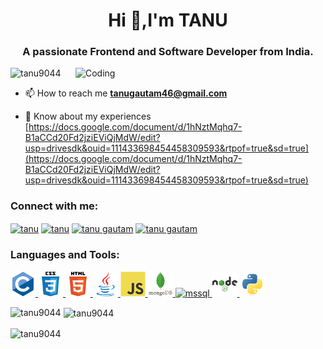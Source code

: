 <h1 align="center">Hi 👋,I'm TANU</h1>
<h3 align="center"> A passionate Frontend and Software Developer from India.</h3>

<img align="right" alt="Coding" width="400" src="https://cdn.dribbble.com/users/2704414/screenshots/7466903/selfportrait.gif">

<p align="left"> <img src="https://komarev.com/ghpvc/?username=tanu9044&label=Profile%20views&color=0e75b6&style=flat" alt="tanu9044" /> </p>

- 📫 How to reach me **tanugautam46@gmail.com**

- 📄 Know about my experiences [https://docs.google.com/document/d/1hNztMqhq7-B1aCCd20Fd2jziEViQjMdW/edit?usp=drivesdk&ouid=111433698454458309593&rtpof=true&sd=true](https://docs.google.com/document/d/1hNztMqhq7-B1aCCd20Fd2jziEViQjMdW/edit?usp=drivesdk&ouid=111433698454458309593&rtpof=true&sd=true)

<h3 align="left">Connect with me:</h3>
<p align="left">
<a href="https://linkedin.com/in/tanu" target="blank"><img align="center" src="https://raw.githubusercontent.com/rahuldkjain/github-profile-readme-generator/master/src/images/icons/Social/linked-in-alt.svg" alt="tanu" height="30" width="40" /></a>
<a href="https://fb.com/tanu" target="blank"><img align="center" src="https://raw.githubusercontent.com/rahuldkjain/github-profile-readme-generator/master/src/images/icons/Social/facebook.svg" alt="tanu" height="30" width="40" /></a>
<a href="https://www.hackerrank.com/tanu gautam" target="blank"><img align="center" src="https://raw.githubusercontent.com/rahuldkjain/github-profile-readme-generator/master/src/images/icons/Social/hackerrank.svg" alt="tanu gautam" height="30" width="40" /></a>
<a href="https://auth.geeksforgeeks.org/user/tanu gautam" target="blank"><img align="center" src="https://raw.githubusercontent.com/rahuldkjain/github-profile-readme-generator/master/src/images/icons/Social/geeks-for-geeks.svg" alt="tanu gautam" height="30" width="40" /></a>
</p>

<h3 align="left">Languages and Tools:</h3>
<p align="left"> <a href="https://www.cprogramming.com/" target="_blank" rel="noreferrer"> <img src="https://raw.githubusercontent.com/devicons/devicon/master/icons/c/c-original.svg" alt="c" width="40" height="40"/> </a> <a href="https://www.w3schools.com/css/" target="_blank" rel="noreferrer"> <img src="https://raw.githubusercontent.com/devicons/devicon/master/icons/css3/css3-original-wordmark.svg" alt="css3" width="40" height="40"/> </a> <a href="https://www.w3.org/html/" target="_blank" rel="noreferrer"> <img src="https://raw.githubusercontent.com/devicons/devicon/master/icons/html5/html5-original-wordmark.svg" alt="html5" width="40" height="40"/> </a> <a href="https://www.java.com" target="_blank" rel="noreferrer"> <img src="https://raw.githubusercontent.com/devicons/devicon/master/icons/java/java-original.svg" alt="java" width="40" height="40"/> </a> <a href="https://developer.mozilla.org/en-US/docs/Web/JavaScript" target="_blank" rel="noreferrer"> <img src="https://raw.githubusercontent.com/devicons/devicon/master/icons/javascript/javascript-original.svg" alt="javascript" width="40" height="40"/> </a> <a href="https://www.mongodb.com/" target="_blank" rel="noreferrer"> <img src="https://raw.githubusercontent.com/devicons/devicon/master/icons/mongodb/mongodb-original-wordmark.svg" alt="mongodb" width="40" height="40"/> </a> <a href="https://www.microsoft.com/en-us/sql-server" target="_blank" rel="noreferrer"> <img src="https://www.svgrepo.com/show/303229/microsoft-sql-server-logo.svg" alt="mssql" width="40" height="40"/> </a> <a href="https://nodejs.org" target="_blank" rel="noreferrer"> <img src="https://raw.githubusercontent.com/devicons/devicon/master/icons/nodejs/nodejs-original-wordmark.svg" alt="nodejs" width="40" height="40"/> </a> <a href="https://www.python.org" target="_blank" rel="noreferrer"> <img src="https://raw.githubusercontent.com/devicons/devicon/master/icons/python/python-original.svg" alt="python" width="40" height="40"/> </a> </p>

<p><img align="left" src="https://github-readme-stats.vercel.app/api/top-langs?username=tanu9044&show_icons=true&locale=en&layout=compact" alt="tanu9044" /></p>

<p>&nbsp;<img align="center" src="https://github-readme-stats.vercel.app/api?username=tanu9044&show_icons=true&locale=en" alt="tanu9044" /></p>

<p><img align="center" src="https://github-readme-streak-stats.herokuapp.com/?user=tanu9044&" alt="tanu9044" /></p>

